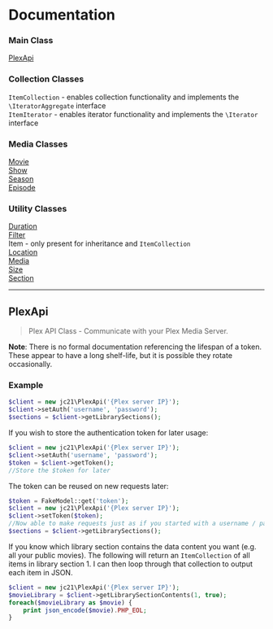 # Documentation

### Main Class

[PlexApi](PlexApi.md)<br />

### Collection Classes

`ItemCollection` - enables collection functionality and implements the `\IteratorAggregate` interface<br />
`ItemIterator` - enables iterator functionality and implements the `\Iterator` interface

### Media Classes

[Movie](Movie.md)<br />
[Show](Show.md)<br />
[Season](Season.md)<br />
[Episode](Episode.md)<br />

### Utility Classes

[Duration](Duration.md)<br />
[Filter](Filter.md)<br />
Item - only present for inheritance and `ItemCollection`<br />
[Location](Location.md)<br />
[Media](Media.md)<br />
[Size](Size.md)<br />
[Section](Section.md)

<hr />

## PlexApi

> Plex API Class - Communicate with your Plex Media Server.

**Note**: There is no formal documentation referencing the lifespan of a token. These appear to have a long shelf-life, but it is possible they rotate occasionally.

### Example
```php
$client = new jc21\PlexApi('{Plex server IP}');
$client->setAuth('username', 'password');
$sections = $client->getLibrarySections();
```
If you wish to store the authentication token for later usage:
```php
$client = new jc21\PlexApi('{Plex server IP}');
$client->setAuth('username', 'password');
$token = $client->getToken();
//Store the $token for later
```
The token can be reused on new requests later:
```php
$token = FakeModel::get('token');
$client = new jc21\PlexApi('{Plex server IP}');
$client->setToken($token);
//Now able to make requests just as if you started with a username / password
$sections = $client->getLibrarySections();
```

If you know which library section contains the data content you want (e.g. all your public movies).  The following will return an `ItemCollection` of all items in library section 1.  I can then loop through that collection to output each item in JSON.

```php
$client = new jc21\PlexApi('{Plex server IP}');
$movieLibrary = $client->getLibrarySectionContents(1, true);
foreach($movieLibrary as $movie) {
    print json_encode($movie).PHP_EOL;
}
```

